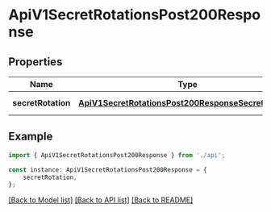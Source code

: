 # ApiV1SecretRotationsPost200Response


## Properties

Name | Type | Description | Notes
------------ | ------------- | ------------- | -------------
**secretRotation** | [**ApiV1SecretRotationsPost200ResponseSecretRotation**](ApiV1SecretRotationsPost200ResponseSecretRotation.md) |  | [default to undefined]

## Example

```typescript
import { ApiV1SecretRotationsPost200Response } from './api';

const instance: ApiV1SecretRotationsPost200Response = {
    secretRotation,
};
```

[[Back to Model list]](../README.md#documentation-for-models) [[Back to API list]](../README.md#documentation-for-api-endpoints) [[Back to README]](../README.md)
